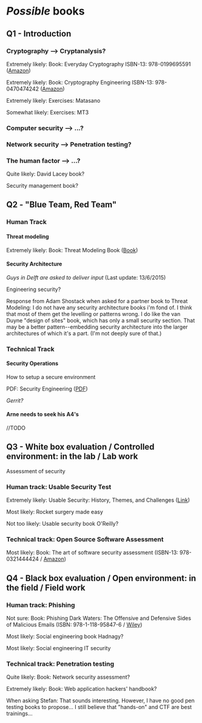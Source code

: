 # *Possible* books

## Q1 - Introduction

### Cryptography --> Cryptanalysis?

Extremely likely:
Book: Everyday Cryptography ISBN-13: 978-0199695591 ([Amazon](http://www.amazon.com/Everyday-Cryptography-Fundamental-Principles-Applications/dp/0199695598))

Extremely likely:
Book: Cryptography Engineering ISBN-13: 978-0470474242 ([Amazon](http://www.amazon.com/Cryptography-Engineering-Principles-Practical-Applications/dp/0470474246))

Extremely likely:
Exercises: Matasano

Somewhat likely:
Exercises: MT3

### Computer security --> ...?

### Network security --> Penetration testing?

### The human factor --> ...?

Quite likely:
David Lacey book?

Security management book?

## Q2 - "Blue Team, Red Team"

### Human Track

#### Threat modeling 

Extremely likely:
Book: Threat Modeling Book ([Book](http://threatmodelingbook.com))

#### Security Architecture

*Guys in Delft are asked to deliver input* (Last update: 13/6/2015)

Engineering security?

Response from Adam Shostack when asked for a partner book to Threat Modeling:
I do not have any security architecture books i'm fond of. I think that most of them get the levelling or patterns wrong. I do like the van Duyne "design of sites" book, which has only a small security section. That may be a better pattern--embedding security architecture into the larger architectures of which it's a part. (I'm not deeply sure of that.)

### Technical Track

#### Security Operations

How to setup a secure environment

PDF: Security Engineering ([PDF](http://www.cl.cam.ac.uk/~rja14/book.html))

*Gerrit?*

#### Arne needs to seek his A4's

//TODO

## Q3 - White box evaluation / Controlled environment: in the lab / Lab work

Assessment of security

### Human track: Usable Security Test

Extremely likely:
Usable Security: History, Themes, and Challenges ([Link](http://www.morganclaypool.com/doi/abs/10.2200/S00594ED1V01Y201408SPT011))

Most likely:
Rocket surgery made easy

Not too likely:
Usable security book O'Reilly?

### Technical track: Open Source Software Assessment

Most likely:
Book: The art of software security assessment (ISBN-13: 978-0321444424 / [Amazon](http://www.amazon.com/The-Software-Security-Assessment-Vulnerabilities/dp/0321444426))

## Q4 - Black box evaluation / Open environment: in the field / Field work

### Human track: Phishing

Not sure:
Book: Phishing Dark Waters: The Offensive and Defensive Sides of Malicious Emails (ISBN: 978-1-118-95847-6 / [Wiley](http://eu.wiley.com/WileyCDA/WileyTitle/productCd-1118958470.html))

Most likely:
Social engineering book Hadnagy?

Most likely:
Social engineering IT security

### Technical track: Penetration testing

Quite likely:
Book: Network security assessment?

Extremely likely:
Book: Web application hackers' handbook?

When asking Stefan:
That sounds interesting. However, I  have no good pen testing books to propose... I still believe that "hands-on" and CTF are best trainings...